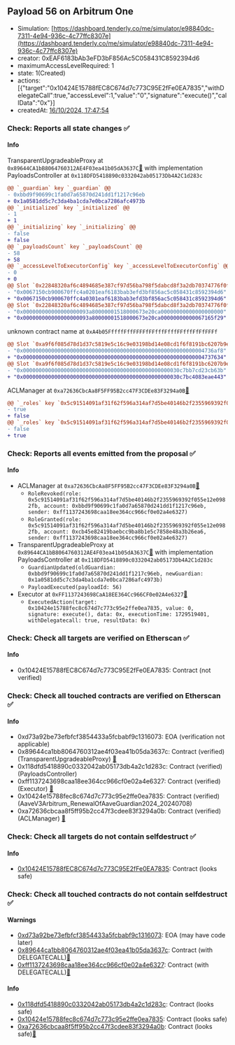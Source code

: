 ## Payload 56 on Arbitrum One

- Simulation: [https://dashboard.tenderly.co/me/simulator/e98840dc-7311-4e94-936c-4c77ffc8307e](https://dashboard.tenderly.co/me/simulator/e98840dc-7311-4e94-936c-4c77ffc8307e)
- creator: 0xEAF6183bAb3eFD3bF856Ac5C058431C8592394d6
- maximumAccessLevelRequired: 1
- state: 1(Created)
- actions: [{"target":"0x10424E15788fEC8C674d7c773C95E2fFe0EA7835","withDelegateCall":true,"accessLevel":1,"value":"0","signature":"execute()","callData":"0x"}]
- createdAt: [16/10/2024, 17:47:54](https://arbiscan.io/tx/0xce89aa5466ad429b8cc6777aa23b7981e1c94157565978ae8a3467caf4579b40)

### Check: Reports all state changes :white_check_mark:

#### Info


TransparentUpgradeableProxy at `0x89644CA1bB8064760312AE4F03ea41b05dA3637C`[:ghost:](https://github.com/bgd-labs/aave-address-book "GovernanceV3Arbitrum.PAYLOADS_CONTROLLER") with implementation PayloadsController at `0x118DFD5418890c0332042ab05173Db4A2C1d283c`
```diff
@@ `_guardian` key `_guardian` @@
- 0xbbd9f90699c1fa0d7a65870d241dd1f1217c96eb
+ 0x1a0581dd5c7c3da4ba1cda7e0bca7286afc4973b
@@ `_initialized` key `_initialized` @@
- 1
+ 1
@@ `_initializing` key `_initializing` @@
- false
+ false
@@ `_payloadsCount` key `_payloadsCount` @@
- 58
+ 58
@@ `_accessLevelToExecutorConfig` key `_accessLevelToExecutorConfig` @@
- 0
+ 0
@@ Slot `0x22848320af6c4894685e387cf97d56ba798f5dabcd8f3a2db70374776f0f2f93` @@
- "0x0067150cb900670ffc4a0201eaf6183bab3efd3bf856ac5c058431c8592394d6"
+ "0x0067150cb900670ffc4a0301eaf6183bab3efd3bf856ac5c058431c8592394d6"
@@ Slot `0x22848320af6c4894685e387cf97d56ba798f5dabcd8f3a2db70374776f0f2f94` @@
- "0x000000000000000000093a80000001518000673e20ca00000000000000000000"
+ "0x000000000000000000093a80000001518000673e20ca00000000000067165f29"
```

unknown contract name at `0xA4b05FffffFffFFFFfFFfffFfffFFfffFfFfFFFf`
```diff
@@ Slot `0xa9f6f085d78d1d37c5819e5c16c9e03198bd14e08cd1f6f8191bc6207b9e9706` @@
- "0x0000000000000000000000000000000000000000000000000000000004736af8"
+ "0x0000000000000000000000000000000000000000000000000000000004737634"
@@ Slot `0xa9f6f085d78d1d37c5819e5c16c9e03198bd14e08cd1f6f8191bc6207b9e970b` @@
- "0x00000000000000000000000000000000000000000000000030c7bb7cd23cb63b"
+ "0x00000000000000000000000000000000000000000000000030c7bc4083eae443"
```

ACLManager at `0xa72636CbcAa8F5FF95B2cc47F3CDEe83F3294a0B`[:ghost:](https://github.com/bgd-labs/aave-address-book "AaveV3Arbitrum.ACL_MANAGER")
```diff
@@ `_roles` key `0x5c91514091af31f62f596a314af7d5be40146b2f2355969392f055e12e0982fb.members.0xbbd9f90699c1fa0d7a65870d241dd1f1217c96eb` @@
- true
+ false
@@ `_roles` key `0x5c91514091af31f62f596a314af7d5be40146b2f2355969392f055e12e0982fb.members.0xcb45e82419baebcc9ba8b1e5c7858e48a3b26ea6` @@
- false
+ true
```


### Check: Reports all events emitted from the proposal :white_check_mark:

#### Info

- ACLManager at `0xa72636CbcAa8F5FF95B2cc47F3CDEe83F3294a0B`[:ghost:](https://github.com/bgd-labs/aave-address-book "AaveV3Arbitrum.ACL_MANAGER")
  - `RoleRevoked(role: 0x5c91514091af31f62f596a314af7d5be40146b2f2355969392f055e12e0982fb, account: 0xbbd9f90699c1fa0d7a65870d241dd1f1217c96eb, sender: 0xff1137243698caa18ee364cc966cf0e02a4e6327)`
  - `RoleGranted(role: 0x5c91514091af31f62f596a314af7d5be40146b2f2355969392f055e12e0982fb, account: 0xcb45e82419baebcc9ba8b1e5c7858e48a3b26ea6, sender: 0xff1137243698caa18ee364cc966cf0e02a4e6327)`
- TransparentUpgradeableProxy at `0x89644CA1bB8064760312AE4F03ea41b05dA3637C`[:ghost:](https://github.com/bgd-labs/aave-address-book "GovernanceV3Arbitrum.PAYLOADS_CONTROLLER") with implementation PayloadsController at `0x118DFD5418890c0332042ab05173Db4A2C1d283c`
  - `GuardianUpdated(oldGuardian: 0xbbd9f90699c1fa0d7a65870d241dd1f1217c96eb, newGuardian: 0x1a0581dd5c7c3da4ba1cda7e0bca7286afc4973b)`
  - `PayloadExecuted(payloadId: 56)`
- Executor at `0xFF1137243698CaA18EE364Cc966CF0e02A4e6327`[:ghost:](https://github.com/bgd-labs/aave-address-book "AaveV3Arbitrum.ACL_ADMIN, GovernanceV3Arbitrum.EXECUTOR_LVL_1")
  - `ExecutedAction(target: 0x10424e15788fec8c674d7c773c95e2ffe0ea7835, value: 0, signature: execute(), data: 0x, executionTime: 1729519401, withDelegatecall: true, resultData: 0x)`

### Check: Check all targets are verified on Etherscan :white_check_mark:

#### Info

- 0x10424E15788fEC8C674d7c773C95E2fFe0EA7835: Contract (not verified) 

### Check: Check all touched contracts are verified on Etherscan :white_check_mark:

#### Info

- 0xd73a92be73efbfcf3854433a5fcbabf9c1316073: EOA (verification not applicable)
- 0x89644ca1bb8064760312ae4f03ea41b05da3637c: Contract (verified) (TransparentUpgradeableProxy) [:ghost:](https://github.com/bgd-labs/aave-address-book "GovernanceV3Arbitrum.PAYLOADS_CONTROLLER")
- 0x118dfd5418890c0332042ab05173db4a2c1d283c: Contract (verified) (PayloadsController) 
- 0xff1137243698caa18ee364cc966cf0e02a4e6327: Contract (verified) (Executor) [:ghost:](https://github.com/bgd-labs/aave-address-book "AaveV3Arbitrum.ACL_ADMIN, GovernanceV3Arbitrum.EXECUTOR_LVL_1")
- 0x10424e15788fec8c674d7c773c95e2ffe0ea7835: Contract (verified) (AaveV3Arbitrum_RenewalOfAaveGuardian2024_20240708) 
- 0xa72636cbcaa8f5ff95b2cc47f3cdee83f3294a0b: Contract (verified) (ACLManager) [:ghost:](https://github.com/bgd-labs/aave-address-book "AaveV3Arbitrum.ACL_MANAGER")

### Check: Check all targets do not contain selfdestruct :white_check_mark:

#### Info

- [0x10424E15788fEC8C674d7c773C95E2fFe0EA7835](https://arbiscan.io/address/0x10424E15788fEC8C674d7c773C95E2fFe0EA7835): Contract (looks safe)

### Check: Check all touched contracts do not contain selfdestruct :white_check_mark:

#### Warnings

- [0xd73a92be73efbfcf3854433a5fcbabf9c1316073](https://arbiscan.io/address/0xd73a92be73efbfcf3854433a5fcbabf9c1316073): EOA (may have code later)
- [0x89644ca1bb8064760312ae4f03ea41b05da3637c](https://arbiscan.io/address/0x89644ca1bb8064760312ae4f03ea41b05da3637c): Contract (with DELEGATECALL)[:ghost:](https://github.com/bgd-labs/aave-address-book "GovernanceV3Arbitrum.PAYLOADS_CONTROLLER")
- [0xff1137243698caa18ee364cc966cf0e02a4e6327](https://arbiscan.io/address/0xff1137243698caa18ee364cc966cf0e02a4e6327): Contract (with DELEGATECALL)[:ghost:](https://github.com/bgd-labs/aave-address-book "AaveV3Arbitrum.ACL_ADMIN, GovernanceV3Arbitrum.EXECUTOR_LVL_1")

#### Info

- [0x118dfd5418890c0332042ab05173db4a2c1d283c](https://arbiscan.io/address/0x118dfd5418890c0332042ab05173db4a2c1d283c): Contract (looks safe)
- [0x10424e15788fec8c674d7c773c95e2ffe0ea7835](https://arbiscan.io/address/0x10424e15788fec8c674d7c773c95e2ffe0ea7835): Contract (looks safe)
- [0xa72636cbcaa8f5ff95b2cc47f3cdee83f3294a0b](https://arbiscan.io/address/0xa72636cbcaa8f5ff95b2cc47f3cdee83f3294a0b): Contract (looks safe)[:ghost:](https://github.com/bgd-labs/aave-address-book "AaveV3Arbitrum.ACL_MANAGER")

